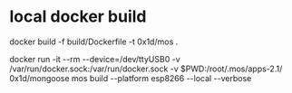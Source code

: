 # local docker build
docker build -f build/Dockerfile -t 0x1d/mos .


docker run -it --rm --device=/dev/ttyUSB0 -v /var/run/docker.sock:/var/run/docker.sock -v $PWD:/root/.mos/apps-2.1/ 0x1d/mongoose mos build --platform esp8266 --local --verbose